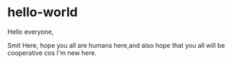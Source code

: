 # hello-world
Hello everyone,

Smit Here, 
hope you all are humans here,and also hope that you all will be cooperative cos I'm new here.
